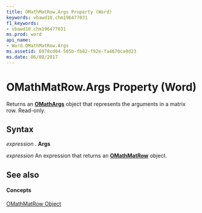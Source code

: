 ```yaml
---
title: OMathMatRow.Args Property (Word)
keywords: vbawd10.chm196477031
f1_keywords:
- vbawd10.chm196477031
ms.prod: word
api_name:
- Word.OMathMatRow.Args
ms.assetid: 6978cd04-505b-fb82-f92e-fa4670ca9d23
ms.date: 06/08/2017
---
```



# OMathMatRow.Args Property (Word)

Returns an  **[OMathArgs](Word.OMathArgs.md)** object that represents the arguments in a matrix row. Read-only.


## Syntax

 _expression_ . **Args**

 _expression_ An expression that returns an **[OMathMatRow](Word.OMathMatRow.md)** object.


## See also


#### Concepts


[OMathMatRow Object](Word.OMathMatRow.md)

